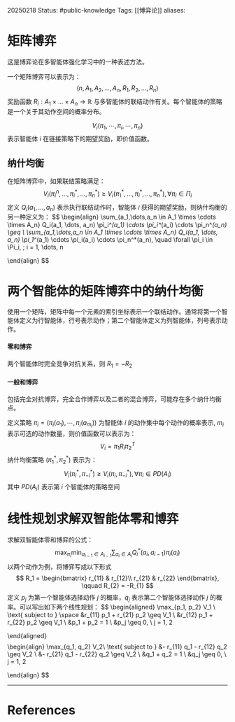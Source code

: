 20250218
Status: #public-knowledge
Tags: [[博弈论]] 
aliases: 
# 矩阵博弈
这是博弈论在多智能体强化学习中的一种表述方法。

一个矩阵博弈可以表示为：
$$
(n, A_{1},A_{2}, \dots,A_{n},R_{1},R_{2},\dots,R_{n})
$$
奖励函数 $R_{i}: A_{1} \times \dots \times A_{n} \rightarrow \mathbb{R}$ 与多智能体的联结动作有关。每个智能体的策略是一个关于其动作空间的概率分布。

$$
V_i(\pi_{1}, \cdots, \pi_i, \cdots, \pi_{n})
$$
表示智能体 $i$ 在链接策略下的期望奖励，即价值函数。

## 纳什均衡
在矩阵博弈中，如果联结策略满足：
$$
V_i(\pi_{i}^n, \dots,\pi^*_{i},\dots,\pi^*_{n}) \geq V_{i}(\pi^*_{1},\dots,\pi^*_{i},\dots,\pi^*_{n}), \forall \pi_{i} \in \Pi_{i}
$$
定义 $Q_i(a_{1},\dots,a_{n})$ 表示执行联结动作时，智能体 $i$ 获得的期望奖励，则纳什均衡的另一种定义为：
$$
\begin{align}
\sum_{a_1,\dots,a_n \in A_1 \times \cdots \times A_n} Q_i(a_1, \dots, a_n) \pi_i^*(a_1) \cdots \pi_i^*(a_i) \cdots \pi_n^*(a_n) \geq \\
\sum_{a_1,\dots,a_n \in A_1 \times \cdots \times A_n} Q_i(a_1, \dots, a_n) \pi_1^*(a_1) \cdots \pi_i(a_i) \cdots \pi_n^*(a_n), \quad \forall \pi_i \in \Pi_i, \; i = 1, \dots, n

\end{align}
$$
# 两个智能体的矩阵博弈中的纳什均衡
使用一个矩阵，矩阵中每一个元素的索引坐标表示一个联结动作。通常将第一个智能体定义为行智能体，行号表示动作；第二个智能体定义为列智能体，列号表示动作。
#### 零和博弈
两个智能体时完全竞争对抗关系，则 $R_1 = -R_{2}$
#### 一般和博弈
包括完全对抗博弈，完全合作博弈以及二者的混合博弈，可能存在多个纳什均衡点。

定义策略 $\pi_{i} = (\pi_{i}(a_{1}),\cdots,\pi_{i}(a_{m_{i}}))$ 为智能体 $i$ 的动作集中每个动作的概率表示, $m_{i}$ 表示可选的动作数量，则价值函数可以表示为：
$$
V_i = \pi_{1} R_{i}\pi^T_2
$$
纳什均衡策略 $(\pi^*_{1},\pi^*_{2})$ 表示为：
$$
V_i(\pi^*_{i},\pi^*_{-i}) \geq V_{i}(\pi_{i},\pi^*_{-i}), \forall \pi_{i} \in PD(A_{i})
$$
其中 $PD(A_i)$ 表示第 $i$ 个智能体的策略空间
# 线性规划求解双智能体零和博弈
求解双智能体零和博弈的公式：
$$
\max_{\pi_i} \min_{a_{i-1} \in A_{i-1}} \sum_{a_i \in A_i} Q_i^*(a_i, a_{i-1}) \pi_i(a_i)
$$
以两个动作为例，将博弈写成以下形式
$$
R_1 = \begin{bmatrix}
r_{11} & r_{12}\\ r_{21} & r_{22}
\end{bmatrix}, \qquad R_{2} = -R_{1}
$$
定义 $p_{j}$ 为第一个智能体选择动作 $j$ 的概率，$q_{j}$ 表示第二个智能体选择动作 $j$ 的概率。可以写出如下两个线性规划：
$$
\begin{aligned}
\max_{p_1, p_2} V_1 \\
\text{ subject to } \space 
&r_{11} p_1 + r_{21} p_2 \geq V_1 \\
&r_{12} p_1 + r_{22} p_2 \geq V_1 \\
&p_1 + p_2 = 1 \\
&p_j \geq 0, \ j = 1, 2

\end{aligned}
$$
$$
\begin{align}
\max_{q_1, q_2} V_2\\
\text{ subject to } 
&- r_{11} q_1 - r_{12} q_2 \geq V_2 \\
&- r_{21} q_1 - r_{22} q_2 \geq V_2 \\
&q_1 + q_2 = 1 \\
&q_j \geq 0, \ j = 1, 2

\end{align}
$$


---
# References
